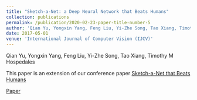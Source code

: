```yaml
---
title: "Sketch-a-Net: a Deep Neural Network that Beats Humans"
collection: publications
permalink: /publication/2020-02-23-paper-title-number-5
author: 'Qian Yu, Yongxin Yang, Feng Liu, Yi-Zhe Song, Tao Xiang, Timothy M Hospedales'
date: 2017-05-01
venue: 'International Journal of Computer Vision (IJCV)'
---
```

Qian Yu, Yongxin Yang, Feng Liu, Yi-Zhe Song, Tao Xiang, Timothy M Hospedales

This paper is an extension of our conference paper [Sketch-a-Net that Beats Humans](http://www.eecs.qmul.ac.uk/~tmh/papers/yu2015sketchanet.pdf)

[Paper](https://www.eecs.qmul.ac.uk/~qian/Qian's%20Materials/paper/IJCV_revised_version.pdf)
